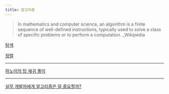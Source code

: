 ```yaml
---
title: 알고리즘
---
```


> In mathematics and computer science, an algorithm is a finite sequence of well-defined instructions, typically used to solve a class of specific problems or to perform a computation. \_Wikipedia

[탐색](search)

[정렬](sorting)

---

[하노이의 탑 재귀 풀이](hanoi_tower)

---

[실무 개발자에게 알고리즘은 덜 중요할까?](https://medium.com/@ghilbut/실무-개발자에게-알고리즘은-덜-중요할까-fcbab7f87074)
